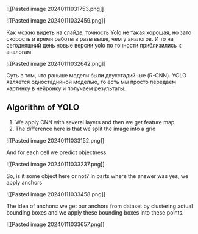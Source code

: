 ![[Pasted image 20240111031753.png]]

![[Pasted image 20240111032459.png]]

Как можно видеть на слайде, точность Yolo не такая хорошая, но зато скорость и время работы в разы выше, чем у аналогов. И то на сегодняшний день новые версии yolo по точности приблизились к аналогам. 

![[Pasted image 20240111032642.png]]

Суть в том, что раньше модели были двухстадийные (R-CNN). YOLO является одностадийной моделью, то есть мы просто передаем картинку в нейронку и получаем результаты.

## Algorithm of YOLO

1) We apply CNN with several layers and then we get feature map
2) The difference here is that we split the image into a grid

![[Pasted image 20240111033152.png]]

And for each cell we predict objectness

![[Pasted image 20240111033237.png]]

So, is it some object here or not?
In parts where the answer was yes, we apply anchors

![[Pasted image 20240111033458.png]]

The idea of anchors: we get our anchors from dataset by clustering actual bounding boxes and we apply these bounding boxes into these points.

![[Pasted image 20240111033657.png]]